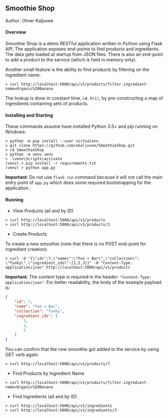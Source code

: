 ## Smoothie Shop

Author: Oliver Kaljuvee

#### Overview
Smoothie Shop is a demo RESTful application written in Python using Flask API.  The application exposes end-points 
to find products and ingredients.  The data gets loaded at startup from JSON files.  There is also an end-point to
add a product to the service (which is held in memory only).  

Another small feature is the ability to find products by filtering on the ingredient name:
```commandline
> curl http://localhost:5000/api/v1/products/filter.ingredient-name=Organic%20Banana
``` 
The lookup is done in constant time, i.e. `O(1)`, by pre-constructing a map of ingredients containing sets of products.  
  

#### Installing and Starting
These commands assume have installed Python 3.5+ and pip running on Windows:

```commandline
> python -m pip install --user virtualenv
> git clone https://github.com/okaljuvee/SmoothieShop.git
> cd SmoothieShop
> python -m venv venv
> .\venv\Scripts\activate
(venv) > pip install -r requirements.txt
(venv) > python app.py
```
**Important**: Do not use `flask run` command because it will not call the main entry point of `app.py` which does some required bootstrapping for the application.
#### Running
* View Products (all and by ID)
```commandline
> curl http://localhost:5000/api/v1/products
> curl http://localhost:5000/api/v1/products/3
```
* Create Products

To create a new smoothie (note that there is no POST end-point for ingredient creation):
```commandline
> curl -d "{\"id\":7,\"name\":\"Foo + Bar\",\"collection\": \"funky\",\"ingredient_ids\":[1,2,3]}" -H "Content-Type: application/json" http://localhost:5000/api/v1/products
```
**Important**: The content type is required in the header: `"Content-Type: application/json"`.  For better readability, the body of the example payload is:
```json
{
    "id": 7,
    "name": "Foo + Bar",
    "collection": "funky",
    "ingredient_ids": [
        1,
        2,
        3
    ]
}
```
You can confirm that the new smoothie got added to the service by using GET verb again:
```commandline
> curl http://localhost:5000/api/v1/products/7
```
* Find Products by Ingredient Name
```commandline
> curl http://localhost:5000/api/v1/products/filter.ingredient-name=Organic%20Banana
``` 
* Find Ingredients (all and by ID)
```commandline
> curl http://localhost:5000/api/v1/ingredients
> curl http://localhost:5000/api/v1/ingredients/3
```